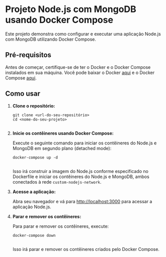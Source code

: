<!DOCTYPE html>
<html>
<head>
  <title>Projeto Node.js com MongoDB usando Docker Compose</title>
</head>
<body>

<h1>Projeto Node.js com MongoDB usando Docker Compose</h1>

<p>Este projeto demonstra como configurar e executar uma aplicação Node.js com MongoDB utilizando Docker Compose.</p>

<h2>Pré-requisitos</h2>

<p>Antes de começar, certifique-se de ter o Docker e o Docker Compose instalados em sua máquina. Você pode baixar o Docker <a href="https://www.docker.com/get-started">aqui</a> e o Docker Compose <a href="https://docs.docker.com/compose/install/">aqui</a>.</p>

<h2>Como usar</h2>

<ol>
  <li><strong>Clone o repositório:</strong></li>
  <pre><code>git clone &lt;url-do-seu-repositório&gt;
cd &lt;nome-do-seu-projeto&gt;
  </code></pre>

  <li><strong>Inicie os contêineres usando Docker Compose:</strong></li>
  <p>Execute o seguinte comando para iniciar os contêineres do Node.js e MongoDB em segundo plano (detached mode):</p>
  <pre><code>docker-compose up -d
  </code></pre>

  <p>Isso irá construir a imagem do Node.js conforme especificado no Dockerfile e iniciar os contêineres do Node.js e MongoDB, ambos conectados à rede <code>custom-nodejs-network</code>.</p>

  <li><strong>Acesse a aplicação:</strong></li>
  <p>Abra seu navegador e vá para <a href="http://localhost:3000">http://localhost:3000</a> para acessar a aplicação Node.js.</p>

  <li><strong>Parar e remover os contêineres:</strong></li>
  <p>Para parar e remover os contêineres, execute:</p>
  <pre><code>docker-compose down
  </code></pre>

  <p>Isso irá parar e remover os contêineres criados pelo Docker Compose.</p>
</ol>

</body>
</html>

